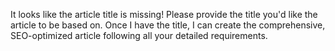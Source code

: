 It looks like the article title is missing! Please provide the title you'd like the article to be based on. Once I have the title, I can create the comprehensive, SEO-optimized article following all your detailed requirements.